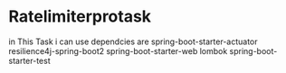 # Ratelimiterprotask
in This Task i can use dependcies  are
spring-boot-starter-actuator
resilience4j-spring-boot2
spring-boot-starter-web
lombok
spring-boot-starter-test
